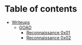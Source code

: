 # Table of contents

* [Writeups](README.md)
  * [GOAD](writeups/goad/README.md)
    * [Reconnaissance 0x01](writeups/goad/reconnaissance-0x01.md)
    * [Reconnaissance 0x02](writeups/goad/reconnaissance-0x02.md)
